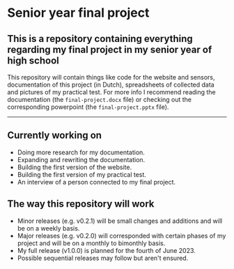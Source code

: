# Senior year final project

## This is a repository containing everything regarding my final project in my senior year of high school

This repository will contain things like code for the website and sensors, documentation of this project (in Dutch), spreadsheets of collected data and pictures of my practical test. For more info I recommend reading the documentation (the `final-project.docx` file) or checking out the corresponding powerpoint (the `final-project.pptx` file).

---

## Currently working on

- Doing more research for my documentation.
- Expanding and rewriting the documentation.
- Building the first version of the website.
- Building the first version of my practical test.
- An interview of a person connected to my final project.


## The way this repository will work

- Minor releases (e.g. v0.2.1) will be small changes and additions and will be on a weekly basis.
- Major releases (e.g. v0.2.0) will corresponded with certain phases of my project and will be on a monthly to bimonthly basis.
- My full release (v1.0.0) is planned for the fourth of June 2023.
- Possible sequential releases may follow but aren't ensured.
